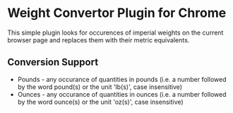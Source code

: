 # Weight Convertor Plugin for Chrome

This simple plugin looks for occurences of imperial weights on the current browser page and replaces them with their metric equivalents.

## Conversion Support
* Pounds - any occurance of quantities in pounds (i.e. a number followed by the word pound(s) or the unit 'lb(s)', case insensitive)
* Ounces - any occurance of quantities in ounces (i.e. a number followed by the word ounce(s) or the unit 'oz(s)', case insensitive)